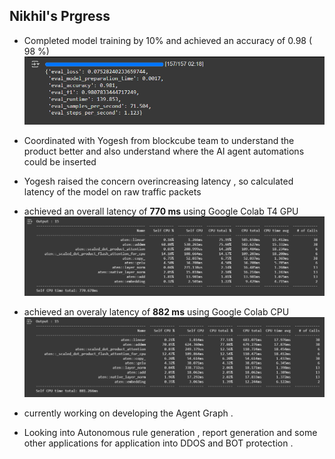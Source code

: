 ## Nikhil's Prgress 

- Completed model training by 10% and achieved an accuracy of 0.98 ( 98 %) ![image](accuracy.png)
- Coordinated with Yogesh from blockcube team to understand the product better and also understand where the AI agent automations could be inserted 
- Yogesh raised the concern overincreasing latency , so calculated latency of the model on raw traffic packets
- achieved an overall latency of **770 ms** using Google Colab T4 GPU
![image](picture_latency.png) 
- achieved an overaly latency of **882 ms** using Google Colab CPU ![image](latency_2.png)

- currently working on developing the Agent Graph . 
- Looking into Autonomous rule generation , report generation and some other applications for application into DDOS and BOT protection .
